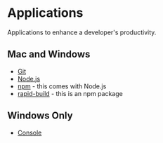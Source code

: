 # Applications
Applications to enhance a developer's productivity.

## Mac and Windows
* [Git](https://git-scm.com/downloads)
* [Node.js](https://nodejs.org/)
* [npm](https://www.npmjs.com/) - this comes with Node.js
* [rapid-build](https://www.npmjs.com/package/rapid-build) - this is an npm package

## Windows Only
* [Console](http://sourceforge.net/projects/console/)